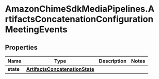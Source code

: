 # AmazonChimeSdkMediaPipelines.ArtifactsConcatenationConfigurationMeetingEvents

## Properties

Name | Type | Description | Notes
------------ | ------------- | ------------- | -------------
**state** | [**ArtifactsConcatenationState**](ArtifactsConcatenationState.md) |  | 


